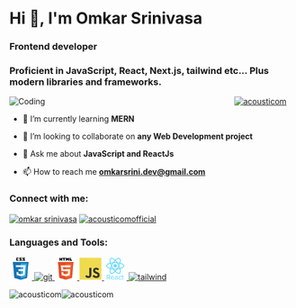 <h1 align="left">Hi 👋, I'm Omkar Srinivasa</h1>
<h3 align="left">Frontend developer</h3>
<h3 align="left">Proficient in JavaScript, React, Next.js, tailwind etc... Plus modern libraries and frameworks.</h3>

<img align="left" alt="Coding" width="400" src="https://cdn.dribbble.com/users/1162077/screenshots/3848914/programmer.gif"/>

<p align="left"> <a href="https://github.com/ryo-ma/github-profile-trophy"><img src="https://github-profile-trophy.vercel.app/?username=acousticom" alt="acousticom" /></a> </p>

- 🌱 I’m currently learning **MERN**

- 👯 I’m looking to collaborate on **any Web Development project**

- 💬 Ask me about **JavaScript and ReactJs**

- 📫 How to reach me **omkarsrini.dev@gmail.com**

<h3 align="left">Connect with me:</h3>
<p align="left">
<a href="https://linkedin.com/in/omkar srinivasa" target="blank"><img align="center" src="https://raw.githubusercontent.com/rahuldkjain/github-profile-readme-generator/master/src/images/icons/Social/linked-in-alt.svg" alt="omkar srinivasa" height="30" width="40" /></a>
<a href="https://instagram.com/acousticomofficial" target="blank"><img align="center" src="https://raw.githubusercontent.com/rahuldkjain/github-profile-readme-generator/master/src/images/icons/Social/instagram.svg" alt="acousticomofficial" height="30" width="40" /></a>
</p>

<h3 align="left">Languages and Tools:</h3>
<p align="left"> <a href="https://www.w3schools.com/css/" target="_blank" rel="noreferrer"> <img src="https://raw.githubusercontent.com/devicons/devicon/master/icons/css3/css3-original-wordmark.svg" alt="css3" width="40" height="40"/> </a> <a href="https://git-scm.com/" target="_blank" rel="noreferrer"> <img src="https://www.vectorlogo.zone/logos/git-scm/git-scm-icon.svg" alt="git" width="40" height="40"/> </a> <a href="https://www.w3.org/html/" target="_blank" rel="noreferrer"> <img src="https://raw.githubusercontent.com/devicons/devicon/master/icons/html5/html5-original-wordmark.svg" alt="html5" width="40" height="40"/> </a> <a href="https://developer.mozilla.org/en-US/docs/Web/JavaScript" target="_blank" rel="noreferrer"> <img src="https://raw.githubusercontent.com/devicons/devicon/master/icons/javascript/javascript-original.svg" alt="javascript" width="40" height="40"/> </a> <a href="https://reactjs.org/" target="_blank" rel="noreferrer"> <img src="https://raw.githubusercontent.com/devicons/devicon/master/icons/react/react-original-wordmark.svg" alt="react" width="40" height="40"/> </a> <a href="https://tailwindcss.com/" target="_blank" rel="noreferrer"> <img src="https://www.vectorlogo.zone/logos/tailwindcss/tailwindcss-icon.svg" alt="tailwind" width="40" height="40"/> </a> </p>

<p><img align="left" src="https://github-readme-stats.vercel.app/api/top-langs?username=acousticom&show_icons=true&locale=en&layout=compact" alt="acousticom" /></p>

<p><img align="left" src="https://github-readme-streak-stats.herokuapp.com/?user=acousticom&" alt="acousticom" /></p>
